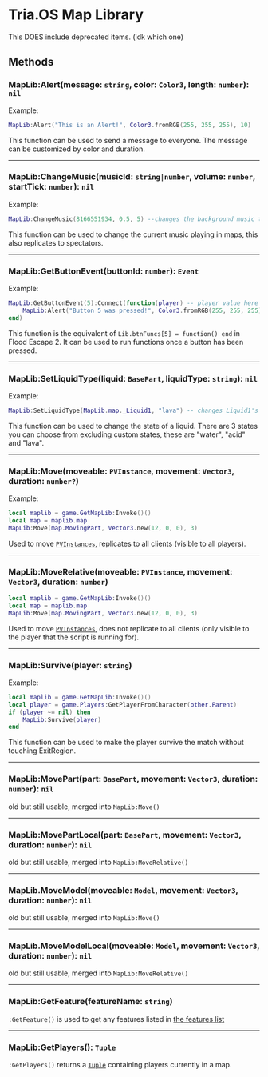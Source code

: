 # Tria.OS Map Library

This DOES include deprecated items. (idk which one)

## Methods

### MapLib:Alert(message: `string`, color: `Color3`, length: `number`): `nil`

Example:

```lua
MapLib:Alert("This is an Alert!", Color3.fromRGB(255, 255, 255), 10)
```

This function can be used to send a message to everyone. The message can be customized by color and duration.

-----------------------------------------------------

### MapLib:ChangeMusic(musicId: `string|number`, volume: `number`, startTick: `number`): `nil`

Example:

```lua
MapLib:ChangeMusic(8166551934, 0.5, 5) --changes the background music to 8166551934 and plays it with the volume of 0.5 and the start time (in seconds) of 5.
```

This function can be used to change the current music playing in maps, this also replicates to spectators.

-----------------------------------------------------

### MapLib:GetButtonEvent(buttonId: `number`): `Event`

Example:

```lua
MapLib:GetButtonEvent(5):Connect(function(player) -- player value here is the player that pressed the button.
    MapLib:Alert("Button 5 was pressed!", Color3.fromRGB(255, 255, 255), 4)
end)
```

This function is the equivalent of `Lib.btnFuncs[5] = function() end` in Flood Escape 2. It can be used to run functions once a button has been pressed.

-----------------------------------------------------

### MapLib:SetLiquidType(liquid: `BasePart`, liquidType: `string`): `nil`

Example:

```lua
MapLib:SetLiquidType(MapLib.map._Liquid1, "lava") -- changes Liquid1's liquid type to lava.
```

This function can be used to change the state of a liquid. There are 3 states you can choose from excluding custom states, these are "water", "acid" and "lava".

-----------------------------------------------------

### MapLib:Move(moveable: `PVInstance`, movement: `Vector3`, duration: `number?`)

Example:

```lua
local maplib = game.GetMapLib:Invoke()()
local map = maplib.map
MapLib:Move(map.MovingPart, Vector3.new(12, 0, 0), 3)
```

Used to move [`PVInstances`](https://create.roblox.com/docs/reference/engine/classes/PVInstance), replicates to all clients (visible to all players).

-----------------------------------------------------

### MapLib:MoveRelative(moveable: `PVInstance`, movement: `Vector3`, duration: `number`)

```lua
local maplib = game.GetMapLib:Invoke()()
local map = maplib.map
MapLib:Move(map.MovingPart, Vector3.new(12, 0, 0), 3)
```

Used to move [`PVInstances`](https://create.roblox.com/docs/reference/engine/classes/PVInstance), does not replicate to all clients (only visible to the player that the script is running for).

-----------------------------------------------------

### MapLib:Survive(player: `string`)

Example:

```lua
local maplib = game.GetMapLib:Invoke()()
local player = game.Players:GetPlayerFromCharacter(other.Parent)
if (player ~= nil) then
    MapLib:Survive(player)
end
```

This function can be used to make the player survive the match without touching ExitRegion.

-----------------------------------------------------

### MapLib:MovePart(part: `BasePart`, movement: `Vector3`, duration: `number`): `nil`

old but still usable, merged into `MapLib:Move()`

-----------------------------------------------------

### MapLib:MovePartLocal(part: `BasePart`, movement: `Vector3`, duration: `number`): `nil`

old but still usable, merged into `MapLib:MoveRelative()`

-----------------------------------------------------

### MapLib.MoveModel(moveable: `Model`, movement: `Vector3`, duration: `number`): `nil`

old but still usable, merged into `MapLib:Move()`

-----------------------------------------------------

### MapLib.MoveModelLocal(moveable: `Model`, movement: `Vector3`, duration: `number`): `nil`

old but still usable, merged into `MapLib:MoveRelative()`

-----------------------------------------------------

### MapLib:GetFeature(featureName: `string`)

`:GetFeature()` is used to get any features listed in [the features list](FeatureLib.md)

-----------------------------------------------------

### MapLib:GetPlayers(): `Tuple`

`:GetPlayers()` returns a [`Tuple`](https://create.roblox.com/docs/scripting/luau/tuples) containing players currently in a map.
